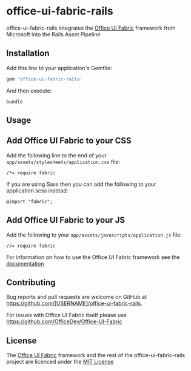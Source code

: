# office-ui-fabric-rails

office-ui-fabric-rails integrates the [Office UI Fabric](https://github.com/OfficeDev/Office-UI-Fabric) framework from Microsoft into the Rails Asset Pipeline

## Installation

Add this line to your application's Gemfile:

```ruby
gem 'office-ui-fabric-rails'
```

And then execute:

    bundle

## Usage

## Add Office UI Fabric to your CSS

Add the following line to the end of your `app/assets/stylesheets/application.css` file:

```
/*= require fabric
```

If you are using Sass then you can add the following to your application.scss instead:

```
@import "fabric";
```

## Add Office UI Fabric to your JS

Add the following to your `app/assets/javascripts/application.js` file:

```
//= require fabric
```

For information on how to use the Office UI Fabric framework see the [documentation](http://dev.office.com/fabric)

## Contributing

Bug reports and pull requests are welcome on GitHub at https://github.com/[USERNAME]/office-ui-fabric-rails.

For issues with Office UI Fabric itself please use https://github.com/OfficeDev/Office-UI-Fabric

## License

The [Office UI Fabric](https://github.com/OfficeDev/Office-UI-Fabric) framework and the rest of the office-ui-fabric-rails project are licenced under the [MIT License](https://opensource.org/licenses/mit-license.html)


